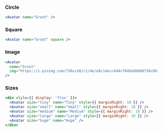 ### Circle

```jsx
<Avatar name="Groot" />
```

### Square

```jsx
<Avatar name="Groot" square />
```

### Image

```jsx
<Avatar
  name="Groot"
  img="https://i.pinimg.com/736x/e8/c1/4e/e8c14ecc4d4c7849abb60d738c6b76c9.jpg"
/>
```

### Sizes

```jsx
<div style={{ display: 'flex' }}>
  <Avatar size="tiny" name="Tiny" style={{ marginRight: 10 }} />
  <Avatar size="small" name="Small" style={{ marginRight: 10 }} />
  <Avatar size="medium" name="Medium" style={{ marginRight: 10 }} />
  <Avatar size="large" name="Large" style={{ marginRight: 10 }} />
  <Avatar size="huge" name="Huge" />
</div>
```
